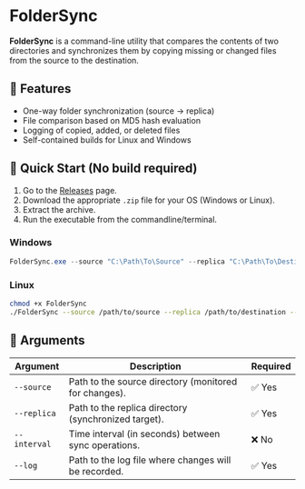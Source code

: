 # FolderSync

**FolderSync** is a command-line utility that compares the contents of two directories and synchronizes them by copying missing or changed files from the source to the destination.  

## 🔧 Features

- One-way folder synchronization (source → replica)
- File comparison based on MD5 hash evaluation
- Logging of copied, added, or deleted files
- Self-contained builds for Linux and Windows

## 🚀 Quick Start (No build required)

1. Go to the [Releases](https://github.com/WojciechMarczewski/FolderSync/releases) page.
2. Download the appropriate `.zip` file for your OS (Windows or Linux).
3. Extract the archive.
4. Run the executable from the commandline/terminal.

### Windows
```powershell
FolderSync.exe --source "C:\Path\To\Source" --replica "C:\Path\To\Destination" --interval 5 --log "C:\Path\To\logfile.txt"
```

### Linux
```bash
chmod +x FolderSync
./FolderSync --source /path/to/source --replica /path/to/destination --interval 5 --log /path/to/logfile.txt
```

## 📝 Arguments

| Argument     | Description                                           | Required |
| ------------ | ----------------------------------------------------- | -------- |
| `--source`   | Path to the source directory (monitored for changes). | ✅ Yes    |
| `--replica`  | Path to the replica directory (synchronized target).  | ✅ Yes    |
| `--interval` | Time interval (in seconds) between sync operations.   | ❌  No    |
| `--log`      | Path to the log file where changes will be recorded.  | ✅ Yes    |
